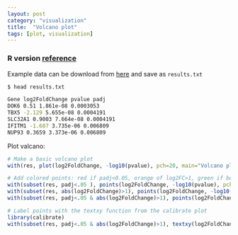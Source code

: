 ```yaml
---
layout: post
category: "visualization"
title:  "Volcano plot"
tags: [plot, visualization]
---
```


### R version [reference](http://www.gettinggeneticsdone.com/2014/05/r-volcano-plots-to-visualize-rnaseq-microarray.html)

Example data can be download from [here](https://gist.githubusercontent.com/stephenturner/806e31fce55a8b7175af/raw/9479acb809fae09aa50ea7df54a1199b3f1ffa11/results.txt) and save as `results.txt`

```bash
$ head results.txt

Gene log2FoldChange pvalue padj
DOK6 0.51 1.861e-08 0.0003053
TBX5 -2.129 5.655e-08 0.0004191
SLC32A1 0.9003 7.664e-08 0.0004191
IFITM1 -1.687 3.735e-06 0.006809
NUP93 0.3659 3.373e-06 0.006809
```

Plot valcano:

```R
# Make a basic volcano plot
with(res, plot(log2FoldChange, -log10(pvalue), pch=20, main="Volcano plot", xlim=c(-2.5,2)))

# Add colored points: red if padj<0.05, orange of log2FC>1, green if both)
with(subset(res, padj<.05 ), points(log2FoldChange, -log10(pvalue), pch=20, col="red"))
with(subset(res, abs(log2FoldChange)>1), points(log2FoldChange, -log10(pvalue), pch=20, col="orange"))
with(subset(res, padj<.05 & abs(log2FoldChange)>1), points(log2FoldChange, -log10(pvalue), pch=20, col="green"))

# Label points with the textxy function from the calibrate plot
library(calibrate)
with(subset(res, padj<.05 & abs(log2FoldChange)>1), textxy(log2FoldChange, -log10(pvalue), labs=Gene, cex=.8))
```